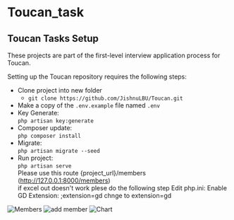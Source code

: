 # Toucan_task  
## Toucan Tasks Setup

These projects are part of the first-level interview application process for Toucan.

Setting up the Toucan repository requires the following steps:

- Clone project into new folder
  - `git clone https://github.com/JishnuLBU/Toucan.git`
- Make a copy of the `.env.example` file named `.env` 
- Key Generate:<br/>
 `php artisan key:generate`
- Composer update:<br/>
`php composer install`
- Migrate:<br/>
`php artisan migrate --seed`
- Run project:<br/>
`php artisan serve` <br/>
Please use this route  {project_url}/members (http://127.0.0.1:8000/members) <br/>
if excel out doesn't work plese do the following step Edit php.ini: Enable GD Extension: ;extension=gd chnge to extension=gd

![Members](https://github.com/JishnuLBU/Toucan_task/assets/144449557/4cc186c8-8f83-4367-81fe-ad67bb103dce)
![add member](https://github.com/JishnuLBU/Toucan_task/assets/144449557/3acc54bb-a30c-4024-b413-e9b4b0e52d82)
![Chart](https://github.com/JishnuLBU/Toucan_task/assets/144449557/4f5fdbf5-bedd-416c-a205-ce8cf7b83ac2)
